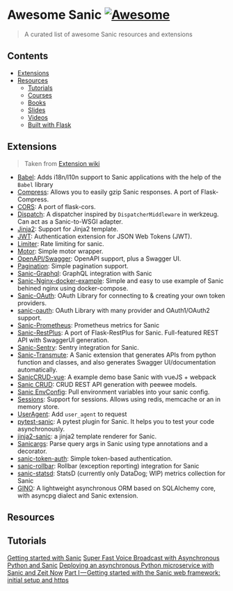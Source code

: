 # Awesome Sanic [![Awesome](https://cdn.rawgit.com/sindresorhus/awesome/d7305f38d29fed78fa85652e3a63e154dd8e8829/media/badge.svg)](https://github.com/sindresorhus/awesome)

> A curated list of awesome Sanic resources and extensions

## Contents
- [Extensions](#extensions)
- [Resources](#resources)
  - [Tutorials](#tutorials)
  - [Courses](#courses)
  - [Books](#books)
  - [Slides](#slides)
  - [Videos](#videos)
  - [Built with Flask](#built-with-sanic)

## Extensions
> Taken from [Extension wiki](https://github.com/channelcat/sanic/wiki/Extensions)
- [Babel](https://github.com/lixxu/sanic-babel): Adds i18n/l10n support to Sanic applications with the help of the `Babel` library
- [Compress](https://github.com/subyraman/sanic_compress): Allows you to easily gzip Sanic responses. A port of Flask-Compress.
- [CORS](https://github.com/ashleysommer/sanic-cors): A port of flask-cors.
- [Dispatch](https://github.com/ashleysommer/sanic-dispatcher): A dispatcher inspired by `DispatcherMiddleware` in werkzeug. Can act as a Sanic-to-WSGI adapter.
- [Jinja2](https://github.com/lixxu/sanic-jinja2): Support for Jinja2 template.
- [JWT](https://github.com/ahopkins/sanic-jwt): Authentication extension for JSON Web Tokens (JWT).
- [Limiter](https://github.com/bohea/sanic-limiter): Rate limiting for sanic.
- [Motor](https://github.com/lixxu/sanic-motor): Simple motor wrapper.
- [OpenAPI/Swagger](https://github.com/channelcat/sanic-openapi): OpenAPI support, plus a Swagger UI.
- [Pagination](https://github.com/lixxu/python-paginate): Simple pagination support.
- [Sanic-Graphql](https://github.com/graphql-python/sanic-graphql): GraphQL integration with Sanic
- [Sanic-Nginx-docker-example](https://github.com/itielshwartz/sanic-nginx-docker-example): Simple and easy to use example of Sanic behined nginx using docker-compose.
- [Sanic-OAuth](https://github.com/Sniedes722/Sanic-OAuth): OAuth Library for connecting to & creating your own token providers.
- [sanic-oauth](https://gitlab.com/SirEdvin/sanic-oauth): OAuth Library with many provider and OAuth1/OAuth2 support.
- [Sanic-Prometheus](https://github.com/dkruchinin/sanic-prometheus): Prometheus metrics for Sanic
- [Sanic-RestPlus](https://github.com/ashleysommer/sanic-restplus): A port of Flask-RestPlus for Sanic. Full-featured REST API with SwaggerUI generation.
- [Sanic-Sentry](https://github.com/serathius/sanic-sentry): Sentry integration for Sanic.
- [Sanic-Transmute](https://github.com/yunstanford/sanic-transmute): A Sanic extension that generates APIs from python function and classes, and also generates Swagger UI/documentation automatically.
- [SanicCRUD-vue](https://github.com/boylegu/SanicCRUD-vue): A example demo base Sanic with vueJS + webpack
- [Sanic CRUD](https://github.com/Typhon66/sanic_crud): CRUD REST API generation with peewee models.
- [Sanic EnvConfig](https://github.com/jamesstidard/sanic-envconfig): Pull environment variables into your sanic config.
- [Sessions](https://github.com/subyraman/sanic_session): Support for sessions. Allows using redis, memcache or an in memory store.
- [UserAgent](https://github.com/lixxu/sanic-useragent): Add `user_agent` to request
- [pytest-sanic](https://github.com/yunstanford/pytest-sanic): A pytest plugin for Sanic. It helps you to test your code asynchronously.
- [jinja2-sanic](https://github.com/yunstanford/jinja2-sanic): a jinja2 template renderer for Sanic.
- [Sanicargs](https://github.com/trustpilot/python-sanicargs): Parse query args in Sanic using type annotations and a decorator.
- [sanic-token-auth](https://github.com/saabeilin/sanic-token-auth): Simple token-based authentication.
- [sanic-rollbar](https://github.com/saabeilin/sanic-rollbar): Rollbar (exception reporting) integration for Sanic
- [sanic-statsd](https://github.com/saabeilin/sanic-statsd): StatsD (currently only DataDog; WIP) metrics collection for Sanic
- [GINO](https://github.com/fantix/gino): A lightweight asynchronous ORM based on SQLAlchemy core, with asyncpg dialect and Sanic extension.


## Resources

## Tutorials 
[Getting started with Sanic](https://www.twilio.com/blog/2016/12/getting-started-with-sanic-the-asynchronous-uvloop-based-web-framework-for-python-3-5.html)
[Super Fast Voice Broadcast with Asynchronous Python and Sanic](https://www.nexmo.com/blog/2017/10/05/fast-voice-broadcast-python-dr/)
[Deploying an asynchronous Python microservice with Sanic and Zeit Now](https://simonwillison.net/2017/Oct/14/async-python-sanic-now/)
[Part I — Getting started with the Sanic web framework: initial setup and https](https://medium.com/@michealjroberts/getting-started-with-the-sanic-web-framework-initial-setup-and-https-730a1eb7c8e3)